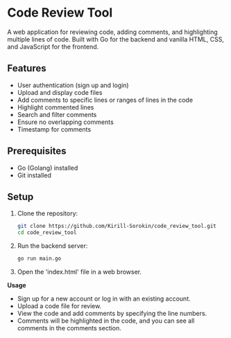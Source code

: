 # Code Review Tool

A web application for reviewing code, adding comments, and highlighting multiple lines of code. Built with Go for the backend and vanilla HTML, CSS, and JavaScript for the frontend.

## Features

- User authentication (sign up and login)
- Upload and display code files
- Add comments to specific lines or ranges of lines in the code
- Highlight commented lines
- Search and filter comments
- Ensure no overlapping comments
- Timestamp for comments

## Prerequisites

- Go (Golang) installed
- Git installed

## Setup

1. Clone the repository:
   ```bash
   git clone https://github.com/Kirill-Sorokin/code_review_tool.git
   cd code_review_tool

2. Run the backend server:
   ```sh
   go run main.go

3. Open the 'index.html' file in a web browser.

**Usage**
- Sign up for a new account or log in with an existing account.
- Upload a code file for review.
- View the code and add comments by specifying the line numbers.
- Comments will be highlighted in the code, and you can see all comments in the comments section.
